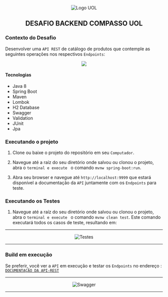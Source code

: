 <p align="center">
  <img align="center" alt="Logo UOL" src="https://compasso.com.br/wp-content/uploads/2020/07/LogoCompasso-Negativo.png" />
</p>

<h2 align="center">
  DESAFIO BACKEND COMPASSO UOL
</h2>


### Contexto do Desafio

Desenvolver uma `API REST` de catálogo de produtos que contemple as seguintes operações nos respectivos `Endpoints`:

<p align="center">
  <img align="center" src="https://githubfinder.compasso.rodrigodacruz.com.br/static/endpoints.png" />
</p>


<h4>Tecnologias</h4>
<ul>
  <li> Java 8
  <li> Spring Boot 
  <li> Maven
  <li> Lombok
  <li> H2 Database
  <li> Swagger
  <li> Validation
  <li> JUnit
  <li> Jpa
</ul>


### Executando o projeto

1. Clone ou baixe o projeto do repositório em seu `Computador`.

2. Navegue até a raíz do seu diretório onde salvou ou clonou o projeto, abra o `terminal e execute ` o comando `mvnw spring-boot:run`.

3. Abra seu browser e navegue até `http://localhost:9999` que estará disponível a documentação da `API` juntamente com os `Endpoints` para teste.


### Executando os Testes

1. Navegue até a raíz do seu diretório onde salvou ou clonou o projeto, abra o `terminal e execute ` o comando `mvnw clean test`. Este comando executará todos os casos de teste, resultando em:

<hr>

<p align="center">
  <img align="center" alt="Testes" src="https://githubfinder.compasso.rodrigodacruz.com.br/static/testCmd.png" />
</p>

<hr>


### Build em execução

Se preferir, você ver a `API` em execução e testar os `Endpoints` no endereço :
<a href="http://api-products.rodrigodacruz.com.br:9999" target="_blank" alt="Swagger documentação">`DOCUMENTAÇÃO DA API-REST`</a>

<hr>

<p align="center">
  <img align="center" alt="Swagger" src="https://githubfinder.compasso.rodrigodacruz.com.br/static/docsApi.png" />
</p>

<hr>
